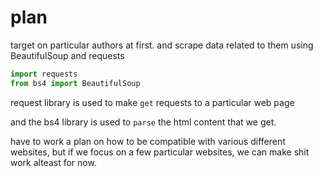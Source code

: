 # plan

target on particular authors at first. and scrape data related to them using BeautifulSoup and requests

```py
import requests
from bs4 import BeautifulSoup
```

request library is used to make `get` requests to a particular web page

and the bs4 library is used to `parse` the html content that we get.

have to work a plan on how to be compatible with various different websites, but if we focus on a few particular websites, we can make shit work alteast for now.
